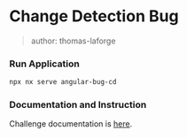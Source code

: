 # Change Detection Bug

> author: thomas-laforge

### Run Application

```bash
npx nx serve angular-bug-cd
```

### Documentation and Instruction

Challenge documentation is [here](https://angular-challenges.vercel.app/challenges/performance/32-bug-cd/).
